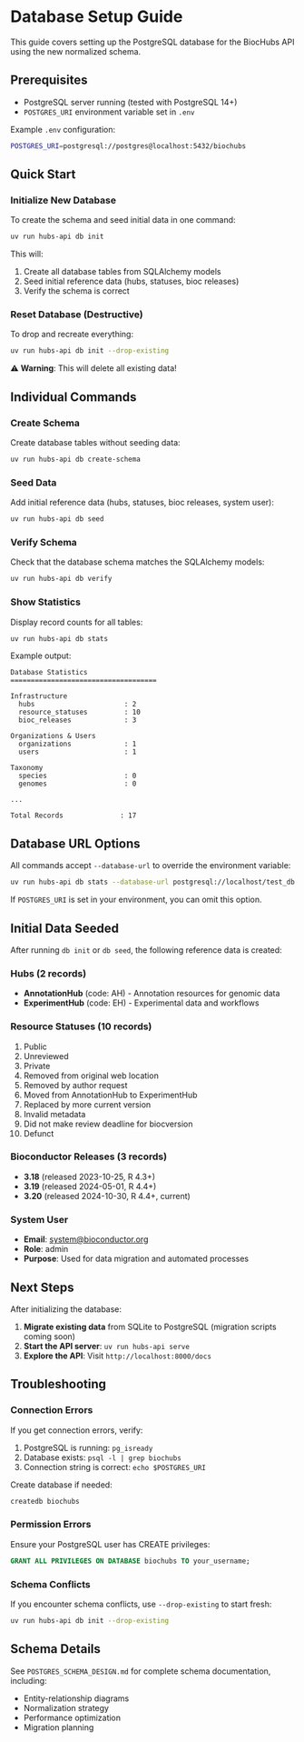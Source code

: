 # Database Setup Guide

This guide covers setting up the PostgreSQL database for the BiocHubs API using the new normalized schema.

## Prerequisites

- PostgreSQL server running (tested with PostgreSQL 14+)
- `POSTGRES_URI` environment variable set in `.env`

Example `.env` configuration:
```bash
POSTGRES_URI=postgresql://postgres@localhost:5432/biochubs
```

## Quick Start

### Initialize New Database

To create the schema and seed initial data in one command:

```bash
uv run hubs-api db init
```

This will:
1. Create all database tables from SQLAlchemy models
2. Seed initial reference data (hubs, statuses, bioc releases)
3. Verify the schema is correct

### Reset Database (Destructive)

To drop and recreate everything:

```bash
uv run hubs-api db init --drop-existing
```

⚠️ **Warning**: This will delete all existing data!

## Individual Commands

### Create Schema

Create database tables without seeding data:

```bash
uv run hubs-api db create-schema
```

### Seed Data

Add initial reference data (hubs, statuses, bioc releases, system user):

```bash
uv run hubs-api db seed
```

### Verify Schema

Check that the database schema matches the SQLAlchemy models:

```bash
uv run hubs-api db verify
```

### Show Statistics

Display record counts for all tables:

```bash
uv run hubs-api db stats
```

Example output:
```
Database Statistics
====================================

Infrastructure
  hubs                      : 2
  resource_statuses         : 10
  bioc_releases             : 3

Organizations & Users
  organizations             : 1
  users                     : 1

Taxonomy
  species                   : 0
  genomes                   : 0

...

Total Records              : 17
```

## Database URL Options

All commands accept `--database-url` to override the environment variable:

```bash
uv run hubs-api db stats --database-url postgresql://localhost/test_db
```

If `POSTGRES_URI` is set in your environment, you can omit this option.

## Initial Data Seeded

After running `db init` or `db seed`, the following reference data is created:

### Hubs (2 records)
- **AnnotationHub** (code: AH) - Annotation resources for genomic data
- **ExperimentHub** (code: EH) - Experimental data and workflows

### Resource Statuses (10 records)
1. Public
2. Unreviewed
3. Private
10. Removed from original web location
11. Removed by author request
12. Moved from AnnotationHub to ExperimentHub
13. Replaced by more current version
14. Invalid metadata
15. Did not make review deadline for biocversion
99. Defunct

### Bioconductor Releases (3 records)
- **3.18** (released 2023-10-25, R 4.3+)
- **3.19** (released 2024-05-01, R 4.4+)
- **3.20** (released 2024-10-30, R 4.4+, current)

### System User
- **Email**: system@bioconductor.org
- **Role**: admin
- **Purpose**: Used for data migration and automated processes

## Next Steps

After initializing the database:

1. **Migrate existing data** from SQLite to PostgreSQL (migration scripts coming soon)
2. **Start the API server**: `uv run hubs-api serve`
3. **Explore the API**: Visit `http://localhost:8000/docs`

## Troubleshooting

### Connection Errors

If you get connection errors, verify:

1. PostgreSQL is running: `pg_isready`
2. Database exists: `psql -l | grep biochubs`
3. Connection string is correct: `echo $POSTGRES_URI`

Create database if needed:
```bash
createdb biochubs
```

### Permission Errors

Ensure your PostgreSQL user has CREATE privileges:

```sql
GRANT ALL PRIVILEGES ON DATABASE biochubs TO your_username;
```

### Schema Conflicts

If you encounter schema conflicts, use `--drop-existing` to start fresh:

```bash
uv run hubs-api db init --drop-existing
```

## Schema Details

See `POSTGRES_SCHEMA_DESIGN.md` for complete schema documentation, including:
- Entity-relationship diagrams
- Normalization strategy
- Performance optimization
- Migration planning
